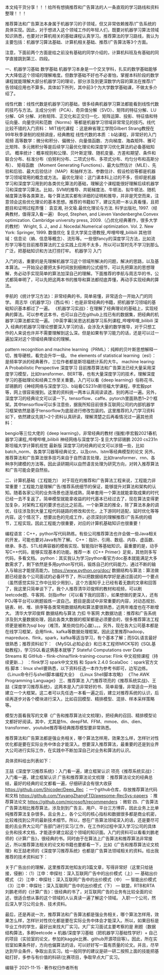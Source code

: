 本文纯干货分享！！！给所有想搞推荐和广告算法的人一条直观的学习路线和资料整理！！！

推荐算法和广告算法本身属于机器学习的子领域，但又非常依赖推荐/广告系统的具体实现。因此，对于想进入这个领域工作的年轻人们，既要对机器学习算法领域知识熟悉，也要对计算机相关的基础课程认真学习。推荐算法的学习路线，我认为主要包括：机器学习算法基础、计算机相关基础、推荐/广告算法等3个方面。

注意，下面前两个方面是给之前没有基础的同学介绍的，计算机科班及有基础的同学直接跳到第三、四段。

一、机器学习基础
数学基础
机器学习本身是一个交叉学科，扎实的数学基础能够大大降低这个领域的理解难度。但数学基础不好也不必害怕，掌握本科阶段的数学课程就能理解大部分机器学习的理论，部分涉及到更深数学内容的算法在推荐/广告领域应用也不算多。具体如下所列，其中前3个为大学数学基础课，不做太多介绍了。

线性代数：线性代数是机器学习的基础，很多经典机器学习算法都能看到线性代数的技巧与方法。主成分分析（PCA）、奇异值分解（SVD）、矩阵的特征分解、LU 分解、QR 分解、对称矩阵、正交化和正交归一化、矩阵运算、投影、特征值和特征向量、向量空间和范数（Norms）等都是机器学习领域非常常见的技巧。线代比较不错的入门资料：
MIT线代课程 ：这是麻省理工学院Gilbert Strang教授在99年秋季录制的视频讲座，经典教程
线性代数的本质 ：b站课程，非常好的入门视频
高等数学：微分和积分、偏微分、向量值函数、方向梯度、海森矩阵、雅可比矩阵、多元微积分等是后续学习最优化理论和深度学习优化算法的必备基础知识。
概率统计：概率规则和公理、贝叶斯定理、随机变量、方差和期望、条件和联合分布、标准分布（伯努利分布、二项式分布、多项式分布、均匀分布和高斯分布）、 矩母函数 （Moment Generating Functions）、最大似然估计（MLE）、先验和后验、最大后验估计（MAP）和抽样方法、参数估计、假设检验等都是机器学习领域常用的概念或方法。
最优化理论：这门课本科上过的不多，但却是机器学习和深度学习用到的各类优化算法的基础，理解这个课程能很好理解后续机器学习和深度学习算法。比如，SVM的推导、共轭梯度法、牛顿法、拟牛顿法、随机梯度算法等各类算法，每个算法其实都有详细的证明和推导，并非是凭空而来，注意领会这些优化理论的基本思想。推荐的书籍如下，建议先把一本认真看懂，且把题目和证明过程弄懂：
袁亚湘, 孙文瑜.最优化理论与方法. 科学出版社, 1997.（经典教材，值得深入看一遍）
Boyd, Stephen, and Lieven Vandenberghe.Convex optimization. Cambridge university press, 2009.（凸优化经典著作，很多大学的教材）
Wright, S. J., and J. Nocedal.Numerical optimization. Vol. 2. New York: Springer, 1999.
数值优化 复旦大学吴立德教授_哔哩哔哩_bilibili
其他领域：信息论（熵、信息等概念）、流形等。一些很fancy的深度学习方法，比如流形学习等在目前推荐算法的工业实践上应用不太多，所以可以暂时先不学习到那么广泛，把基础知识和方法打捞打牢。
机器学习
入门

入门的话，重要的是先理解机器学习这个领域所解决的问题，解决的思路，以及基本算法。一开始没必要把太多时间放到细微的公式细节，可以先把算法的思想理解，务必动手实现简单的算法加深自己的理解。下面推荐的李航与周志华的书，公式都简单明了，可以先把这两本书的推导和算法都彻底弄懂，再动手实现经典的算法。

李航的《统计学习方法》：非常经典的书，简单易懂，非常适合一开始入门的同学。
周志华《机器学习》（西瓜书）：也是非常经典的书籍，把机器学习领域的基础知识基本都过了一遍。
《机器学习实战》：在理解了经典理论的基础上，实现经典的算法。可以参考这本书，也可以自己在github上找已有的数据集，把经典的机器学习算法都实现一遍。
[中英字幕]吴恩达机器学习系列课程_哔哩哔哩_bilibili
深入
经典的机器学习理论想要深入学习的话，会涉及大量的数学推导，对于只想工作的人来说也许并不需要理解到这么深。但是如果有学习能力的话，还是可以过一遍加深对这个领域经典理论的理解。

pattern recognition and machine learning（PRML）：纯粹的贝叶斯思想解释一切，推导硬核，看完会升华一级。
the elements of statistical learning（esl）：是频率学派的经典著作，三位作者都是斯坦福统计系的大牛。
machine learing: A Probabilistic Perspective
深度学习
目前推荐算法和广告算法已经大量采用深度学习模型，比如transformer、BERT等，也有大量深度学习的技术，理解深度学习的基础理论和经典工作至关重要。入门可以看《deep learning》俗称花书、邱锡鹏的《神经网络与深度学习》、b站看CS231n斯坦福大学课程，李宏毅ppt等，网上很容易搜到。这里的资料挑一两本认真阅读读透，别的再过一遍。另外，深度学习的经典论文可以读一下。tensorflow、caffe、pytorch里面熟悉1~2个框架。其中tensorflow可以多注意些，据我所知目前很多互联网公司的内部机器学习框架依然是基于tensorflow为底层进行修改包装的。这里推荐的入门学习资料如下，依然建议先挑1~2个资料认真研读，理解清楚之后再看情况过一遍其他资料：

bengio等三位大佬的《deep learning》，非常经典的教材
(强推)李宏毅2021春机器学习课程_哔哩哔哩_bilibili
神经网络与深度学习-复旦大学邱锡鹏
2020 cs231n 斯坦福大学计算机视觉 最新版
深度学习的经典的论文可以涉猎一些，比如batch_norm、各类学习器等经典论文，以及cnn、lstm等经典模型的论文
另外，推荐算法和广告算法很多技巧来自于自然语言处理，比如transformer、rnn、各种序列建模的方法等。因此读研期间以自然语言处理为研究方向，对转入推荐算法和广告可能会更自然些。

二、计算机基础（工程能力）
对于现在的推荐和广告算法工程来说，工程能力非常重要！工程能力是理解广告/推荐系统细节的保证，能够提升对算法和架构的认知。随着各家公司的业务场景也逐渐成熟，简单套用一个算法就能拿取成果的时代已经一去不复返了。简单模型就能拿收益的时代基本已经过去了，现在算法变得更加复杂，对架构工程的要求也远比之前高。一个新算法的推全，除了算法本身的调优，往往涉及到大量工程代码链路的修改和优化，上下游同时适配，延时优化等等内容。这个情况下，想要出色的完成工作，必须深刻的理解推荐/广告系统的细节，工程实现。因此工程能力很重要，对应的计算机基础知识也很重要！

编程语言：C++，python写代码熟练。有些公司推荐算法也许会做一些Java相关的开发，可能也要对Java有所了解。
C++：指针、引用、数组、内存、虚函数、继承、多态、STL经典容器的模板实现、智能指针等基础知识。最重要的是，动手写C++代码，能够实现基本的功能。推荐一本《C++ Primer》足矣，其他则多写代码，多看文档。
python：其实我认为学习python看官方doc基本就能满足大多数需求了，剩下依然是多用python写代码，锻炼自己的代码能力，通过不断的输入与输出才能提高能力。https://www.python.org/doc/
数据结构与算法：算法做题已经是各个公司面试的必备环节了，所以把数据结构学好是通过面试的一个要点（虽然感觉实际工作中比较少用到）。这个方面知乎上已经有着无数的文章和回答了，我这里只简单谈下了。我个人推荐清华邓俊辉的教材和视频，可以刷leetcode题、牛客网、剑指offer（可以看下我的回答），如果想做的更深入，还有POJ等平台可以刷题锻炼一波自己。题目是面试中非常重要的内容，对动态规划、链表、树、堆、排序等各类常用数据结构和算法要很熟悉，近两年难度也在不断增大。
清华大学邓俊辉 数据结构与算法
力扣
牛客网
大数据功底：推荐和广告系统涉及到大量数据处理，因此各类大数据的框架都是必须要会的，很多推荐算法工程师更是被称为sql boy（难顶，某些岗位的心酸）。。。另外，现在各大公司基本都是在线学习框架，会用flink、kafka等数据处理框架。因此这里推荐hadoop，mapreduce、flink，spark，kafka等适当学习，有个基本了解；而SQL语言最好很熟悉；推荐资料如下：
《MySQL必知必会》和日本工程师MICK写的《SQL基础教程》，学习SQL看这俩基本就够了
Stateful Computations over Data Streams 和 GitHub - flink-china/flink-training-course: Flink 中文视频课程（持续更新...） ：flink学习
spark中文文档 和 Spark 2.4.0 ScalaDoc ：spark官方文档
脚本：linux shell要熟悉，以下资料任选一本作为参考书即可，边写边练。
《Linux命令行与shell脚本编程大全》
《Linux Shell脚本攻略》
《The AWK Programming Language》
三、推荐算法
入门推荐项亮的《推荐系统实战》、王喆《深度学习推荐系统》，这两本是入门非常好的书、简单易懂，非常适合一开始建立一个大框架。这二者可以先任选一本看一遍之后，建立对推荐系统的认识，后续再逐步对各个模块进行深入，比如召回模型、精排模型、混排、样本采样策略等。

模型方面看我写的文章《广告和推荐算法论文梳理》，把经典的召回、精排模型论文都好好阅读。其中，尤其是fm、deepFM、FFM、mmoe、din、dien、transformer、youtube推荐等经典推荐模型要非常熟悉。

推荐算法和广告算法都是强业务相关，哪个算法怎样用，效果怎么样，怎样针对性优化都是要在实际业务中体会才能深入。想要深入推荐算法，最重要的还是到业界大公司进行实际工作，在实践中不断加深自己对业务和算法的认识。

具体资料给出列表如下：

王喆《深度学习推荐系统》：入门看一遍，建立框架认识
项亮《推荐系统实战》：入门看一遍，建立框架认识
广告和推荐算法论文梳理 ：推荐算法论文的经典总结，最好的经典的论文都看一遍，仔细研读会有很大收获
https://github.com/Shicoder/Deep_Rec ：一个github仓库，存放推荐算法代码和文档
https://github.com/YuyangZhangFTD/awesome-RecSys-papers ：推荐算法论文
https://github.com/microsoft/recommenders ：微软
四、广告算法
广告算法相比推荐算法，涉及到到广告主、用户、平台三方博弈，因此业务上比单纯推荐算法复杂很多。且业务上，各个公司的核心指标和数据很多都是商业机密，比较难找到公开的最新技术细节。所以，想在广告算法领域深入的话，还是要尽可能的去业界大公司广告部门进行实习/工作，在工作的过程中深入学习公司的具体业务和技术文档，才能逐步建立起这个领域的知识面。入门的资料可以看看刘鹏老师的《计算广告》，很经典的书。同时由于在算法上广告算法和推荐算法非常接近，所以推荐算法相关的论文和书籍也要都看一下，比如《广告和推荐算法论文梳理》和王喆老师的《深度学习推荐系统》也都是广告算法领域相关的资料。给出我推荐的技术资料如下：

关于广告出价的理解，这里推荐其他知友的3篇文章，写得非常好（这里只给链接，侵删）：（1）江申：申探社：深入互联网广告中的出价模式（上）— 基础出价模式 （2）江申：申探社：深入互联网广告中的出价模式（中） — 智能出价模式 （3）江申：申探社：深入互联网广告中的出价模式（下） — 联盟，RTB和RTA
刘鹏老师的《计算广告》：很经典的书了，对互联网广告的业务有比较全面的论述，很适合想从事的这个领域的人认真读一遍了解这个领域。
入职一个公司，然后深入学习公司业务、技术资料。


最后，还是再说一次，推荐算法和广告算法都是强业务相关，哪个算法怎样用，效果怎么样，怎样针对性优化都是要在实际业务中体会才能深入。所以，如果目标是毕业工作的学生，最好出来找大厂实习。大厂实习面试主要考察的是 刷题（数据结构算法，多刷leetcode + 机器/深度学习基础（把机器学习基础性学好）+ 自己的项目（实验室的论文，参加的kaggle比赛、github开源项目等）。因此，所在实验室如果条件好，方向也偏算法的话，可以好好写一篇有质量的论文。并且，尽早达到毕业条件，争取出去实习。给一般同学的建议是研一研二按照上面的技能把基础打好，多参与有价值的科研/比赛项目，争取早点大厂实习。

编辑于 2021-11-15 · 著作权归作者所有
